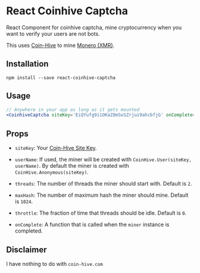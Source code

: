 # React Coinhive Captcha
React Component for coinhive captcha, mine cryptocurrency when you want to verify your users are not bots. 

This uses [Coin-Hive](https://coin-hive.com/) to mine [Monero (XMR)](https://getmonero.org/).

## Installation

```
npm install --save react-coinhive-captcha
```

## Usage

```jsx
// Anywhere in your app as long as it gets mounted
<CoinhiveCaptcha siteKey='EiQYufg9i1OKaZ8mSoSZrjui9ahcbfjG' onComplete={() => console.log('mining completed')} />
```

## Props

- `siteKey`: Your [Coin-Hive Site Key](https://coin-hive.com/settings/sites).

- `userName`: If used, the miner will be created with `CoinHive.User(siteKey, userName)`. By default the miner is created with `CoinHive.Anonymous(siteKey)`.

- `threads`: The number of threads the miner should start with. Default is `2`.

- `maxHash`: The number of maximum hash the miner should mine. Default is `1024`.

- `throttle`: The fraction of time that threads should be idle. Default is `0`.

- `onComplete`: A function that is called when the `miner` instance is completed.

## Disclaimer

I have nothing to do with `coin-hive.com`
